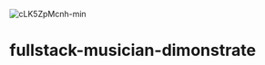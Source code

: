 ![cLK5ZpMcnh-min](https://user-images.githubusercontent.com/84675052/128324375-ee77170e-e4f4-4e0f-a847-2370bc847cee.gif)
# fullstack-musician-dimonstrate
